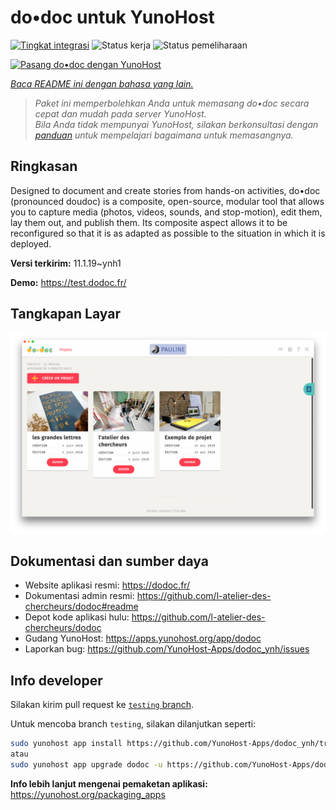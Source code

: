 <!--
N.B.: README ini dibuat secara otomatis oleh <https://github.com/YunoHost/apps/tree/master/tools/readme_generator>
Ini TIDAK boleh diedit dengan tangan.
-->

# do•doc untuk YunoHost

[![Tingkat integrasi](https://apps.yunohost.org/badge/integration/dodoc)](https://ci-apps.yunohost.org/ci/apps/dodoc/)
![Status kerja](https://apps.yunohost.org/badge/state/dodoc)
![Status pemeliharaan](https://apps.yunohost.org/badge/maintained/dodoc)

[![Pasang do•doc dengan YunoHost](https://install-app.yunohost.org/install-with-yunohost.svg)](https://install-app.yunohost.org/?app=dodoc)

*[Baca README ini dengan bahasa yang lain.](./ALL_README.md)*

> *Paket ini memperbolehkan Anda untuk memasang do•doc secara cepat dan mudah pada server YunoHost.*  
> *Bila Anda tidak mempunyai YunoHost, silakan berkonsultasi dengan [panduan](https://yunohost.org/install) untuk mempelajari bagaimana untuk memasangnya.*

## Ringkasan

Designed to document and create stories from hands-on activities, do•doc (pronounced doudoc) is a composite, open-source, modular tool that allows you to capture media (photos, videos, sounds, and stop-motion), edit them, lay them out, and publish them. Its composite aspect allows it to be reconfigured so that it is as adapted as possible to the situation in which it is deployed.

**Versi terkirim:** 11.1.19~ynh1

**Demo:** <https://test.dodoc.fr/>

## Tangkapan Layar

![Tangkapan Layar pada do•doc](./doc/screenshots/screenshot.png)

## Dokumentasi dan sumber daya

- Website aplikasi resmi: <https://dodoc.fr/>
- Dokumentasi admin resmi: <https://github.com/l-atelier-des-chercheurs/dodoc#readme>
- Depot kode aplikasi hulu: <https://github.com/l-atelier-des-chercheurs/dodoc>
- Gudang YunoHost: <https://apps.yunohost.org/app/dodoc>
- Laporkan bug: <https://github.com/YunoHost-Apps/dodoc_ynh/issues>

## Info developer

Silakan kirim pull request ke [`testing` branch](https://github.com/YunoHost-Apps/dodoc_ynh/tree/testing).

Untuk mencoba branch `testing`, silakan dilanjutkan seperti:

```bash
sudo yunohost app install https://github.com/YunoHost-Apps/dodoc_ynh/tree/testing --debug
atau
sudo yunohost app upgrade dodoc -u https://github.com/YunoHost-Apps/dodoc_ynh/tree/testing --debug
```

**Info lebih lanjut mengenai pemaketan aplikasi:** <https://yunohost.org/packaging_apps>
